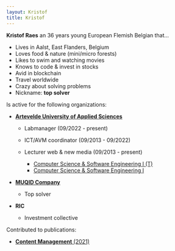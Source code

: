 ```yaml
---
layout: Kristof
title: Kristof
---
```


**Kristof Raes** an 36 years young European Flemish Belgian that...

 - Lives in Aalst, East Flanders, Belgium
 - Loves food & nature (mini/micro forests)
 - Likes to swim and watching movies
 - Knows to code & invest in stocks
 - Avid in blockchain
 - Travel worldwide
 - Crazy about solving problems
 - Nickname: **top solver**

Is active for the following organizations:

 - [**Artevelde University of Applied Sciences**](http://www.artevelde-uas.be) 
   
   - Labmanager (09/2022 - present)
   - ICT/AVM coordinator (09/2013 - 09/2022)
   - Lecturer web & new media (09/2013 - present)
      
     - [Computer Science & Software Engineering I (T)](https://bamaflexweb.arteveldehs.be/BMFUIDetailxOLOD.aspx?a=169691&b=1&c=1)
     - [Computer Science & Software Engineering I](https://bamaflexweb.arteveldehs.be/BMFUIDetailxOLOD.aspx?a=173460&b=1&c=1)

 - [**MUQID Company**](http://company.muqid.com)
   
   - Top solver

 - **RIC**

   - Investment collective

Contributed to publications:

 - [**Content Management** (2021)](http://politeia.be/nl/publicaties/278860-content+management+2021+print)
